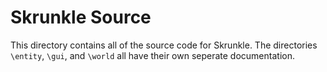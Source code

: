 # Skrunkle Source

This directory contains all of the source code for Skrunkle. The directories `\entity`, `\gui`, and `\world` all have their own seperate documentation.
